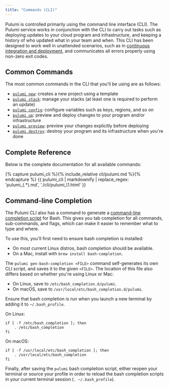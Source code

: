 ```yaml
---
title: "Commands (CLI)"
---
```


Pulumi is controlled primarily using the command line interface (CLI).  The Pulumi service works in conjunction with
the CLI to carry out tasks such as deploying updates to your cloud program and infrastructure, and keeping a history
of who updated what in your team and when.  This CLI has been designed to work well in unattended scenarios, such as
in [continuous integration and deployment](cd.html), and communicates all errors properly using non-zero exit codes.

## Common Commands

The most common commands in the CLI that you'll be using are as follows:

* [`pulumi new`](./cli/pulumi_new.html): creates a new project using a template
* [`pulumi stack`](./cli/pulumi_stack.html): manage your stacks (at least one is required to perform an update)
* [`pulumi config`](./cli/pulumi_config.html): configure variables such as keys, regions, and so on
* [`pulumi up`](./cli/pulumi_up.html): preview and deploy changes to your program and/or infrastructure
* [`pulumi preview`](./cli/pulumi_preview.html): preview your changes explicitly before deploying
* [`pulumi destroy`](./cli/pulumi_destroy.html): destroy your program and its infrastructure when you're done

## Complete Reference

Below is the complete documentation for all available commands:

{% capture pulumi_cli %}{% include_relative cli/pulumi.md %}{% endcapture %}
{{ pulumi_cli | markdownify | replace_regex: 'pulumi_(.*)\.md', './cli/pulumi_\1.html' }}

## Command-line Completion

The Pulumi CLI also has a command to generate a [command-line completion script](
https://en.wikipedia.org/wiki/Command-line_completion) for Bash.  This gives you tab completion for all commands,
sub-commands, and flags, which can make it easier to remember what to type and where.

To use this, you'll first need to ensure bash completion is installed:

* On most current Linux distros, bash completion should be available.
* On a Mac, install with `brew install bash-completion`.

The `pulumi gen-bash-completion <FILE>` command self-generates its own CLI script, and saves it to the given
`<FILE>`.  The location of this file also differs based on whether you're using Linux or Mac:

* On Linux, save to `/etc/bash_completion.d/pulumi`.
* On macOS, save to `/usr/local/etc/bash_completion.d/pulumi`.

Ensure that bash completion is run when you launch a new terminal by adding it to `~/.bash_profile`.

On Linux:

```
if [ -f /etc/bash_completion ]; then
    . /etc/bash_completion
fi
```

On macOS:

```
if [ -f /usr/local/etc/bash_completion ]; then
    . /usr/local/etc/bash_completion
fi
```

Finally, after saving the `pulumi` bash completion script, either reopen your terminal or source your profile
in order to reload the bash completion scripts in your current terminal session (`. ~/.bash_profile`).
